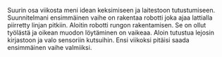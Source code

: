  Suurin osa viikosta meni idean keksimiseen ja laitestoon tutustumiseen. Suunnitelmani ensimmäinen vaihe on rakentaa robotti joka ajaa lattialla piirretty linjan pitkiin.  Aloitin robotti rungon rakentamisen. Se on ollut työlästä ja oikean muodon löytäminen on vaikeaa. Aloin tutustua lejosin kirjastoon ja valo sensoriin kutsuihin. Ensi viikoksi pitäisi saada ensimmäinen vaihe valmiiksi.
